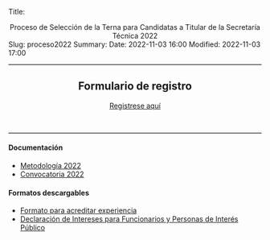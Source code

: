 Title: <center>Proceso de Selección de la Terna para Candidatas a Titular de la Secretaría Técnica 2022</center>
Slug: proceso2022
Summary:
Date: 2022-11-03 16:00
Modified: 2022-11-03 17:00

<center>

<hr class="mt-4" style="height:2px;border-width:0;color:#696969;background-color:#696969"> 

<h2 class="mt-5"> Formulario de registro</h2>


<a class="btn btn-outline-info btn-block mt-3" href="https://forms.gle/jcpDqSvX6w1a6T748" role="button">Registrese aquí</a>

<br> 

<hr class="mt-4" style="height:2px;border-width:0;color:#696969;background-color:#696969">

</center>

#### Documentación

* [Metodología 2022](comision-proyecto-metodologia.pdf)
* [Convocatoria 2022](convocatoria-2022.pdf)

#### Formatos descargables

* [Formato para acreditar experiencia](formato-para-acreditacion-experiencia.docx)
* [Declaración de Intereses para Funcionarios y Personas de Interés Público](declaracion-de-intereses-funcionarios-y-personas-de-interes-publico.xlsx)


